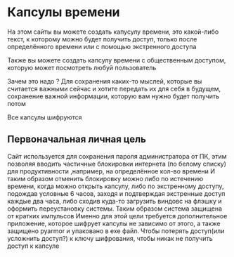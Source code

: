 # Капсулы времени
На этом сайты вы можете создать капусулу времени, это какой-либо текст, к которому можно будет получить доступ, только после определённого времени или с помощью экстренного доступа

Также вы можете создать капсулу времени с общественным доступом, которую может посмотреть любуй пользователь

Зачем это надо ? Для сохранения каких-то мыслей, которые вы считается важными сейчас и хотите передать их для себя в будущем, сохранение важной информации, которую вам нужно будет получить потом

Все капсулы шифруются

## Первоначальная личная цель
Сайт используется для сохранения пароля администратора от ПК, этим позволяя вводить частичные блокировки интернета (по белому списку) для продуктивности ,например, на определённое кол-во времени
И таким образом отменить блокировку можно либо по истечению времени, когда можно открыть капсулу, либо по экстренному доступу, подождав условные 6 часов, заходя и подтверждая экстренные доступ каждые два часа, либо сходив куда-то загрузить виндовс на флэшку и оформить переустановку системы. Таким образом система защищена от кратких импульсов
Именно для этой цели требуется дополнительное приложение, которое шифрует капсулы не зависимо от этого, а также защищено pyarmor и упаковано в exe файл. Чтобы потерять доступ(или усложнить доступ?) к ключу шифрования, чтобы никак не получить доступ к капсуле